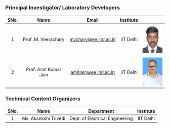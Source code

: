<!-- Remove all lines above this line before making changes to the file -->
### Principal Investigator/ Laboratory Developers
| SNo. | Name | Email | Institute |  |
| :---: | :---: | :---: | :---: | :---: |
| 1 | Prof. M. Veerachary | mvchary@ee.iitd.ac.in | IIT Delhi | <img src="images/profimg1.png" alt="Prof. M. Veerachary" width="70" height="90"> |
|  |  |  |  |  |
| 2 | Prof. Amit Kumar Jain | amitjain@ee.iitd.ac.in | IIT Delhi | <img src="images/profimg2.png" alt="Prof. Amit Kumar Jain" width="70" height="90"> |


### Technical Content Organizers

| SNo. | Name | Department | Institute |
| :---: | :---: | :---: | :---: | 
| 1 | Ms. Akankshi Trivedi | Dept. of Electrical Engineering | IIT Delhi |  

